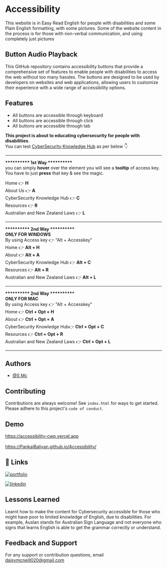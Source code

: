 # Accessibility

This website is in Easy Read English for people with disabilities and some Plain English formatting, with some pictures. 
Some of the website content in the process is for those with non-verbal communication, and using completely just pictures

## Button Audio Playback

This GitHub repository contains accessibility buttons that provide a comprehensive set of features to enable people with disabilities to access the web without too many hassles. 
The buttons are designed to be used by developers on websites and web applications, allowing users to customize their experience with a wide range of accessibility options.


## Features

 - All buttons are accessible through keyboard
 - All buttons are accessible through click
 - All buttons are accessible through tab

<b>This project is about to educating cybersecurity for people with disabilities</b>.<br>
You can test <ins>CyberSecurity Knowledge Hub</ins> as per below 👇<br>

 _______________
<b>********** 1st Way **********</b><br>
 you can simply <b>hover</b> over the element you will see a <b>tooltip</b> of access key. You have to just <b>press</b> that key & see the magic.<br>

 Home 👉 <b>H</b><br>
 About Us 👉 <b>A</b><br>
 CyberSecurity Knowledge Hub 👉 <b>C</b><br>
 Resources 👉 <b>R</b><br>
 Australian and New Zealand Laws 👉 <b>L</b><br>
 _______________
 <b>********** 2nd Way **********</b><br>
 <b>ONLY FOR WINDOWS</b><br>
 By using Access key 👉 "Alt + Accesskey"<br>
 Home  👉 <b>Alt + H</b><br>
 About 👉 <b>Alt + A</b><br>
 CyberSecurity Knowledge Hub 👉 <b>Alt + C</b><br>
 Resources 👉 <b>Alt + R</b><br>
 Australian and New Zealand Laws 👉 <b>Alt + L</b><br>
 _______________
  <b>********** 2nd Way **********</b><br>
 <b>ONLY FOR MAC</b><br>
 By using Access key 👉 "Alt + Accesskey"<br>
 Home 👉 <b>Ctrl + Opt + H</b><br>
 About 👉 <b>Ctrl + Opt + A</b><br>
 CyberSecurity Knowledge Hub👉 <b>Ctrl + Opt + C</b><br>
 Resources 👉 <b>Ctrl + Opt + R</b><br>
 Australian and New Zealand Laws 👉 <b>Ctrl + Opt + L</b><br>
 _______________


## Authors

- [@S Mc](https://www.github.com/mcne65)


## Contributing

Contributions are always welcome!
See `index.html` for ways to get started.
Please adhere to this project's `code of conduct`.


## Demo
https://accessibility-cwp.vercel.app
<br><br>
https://PankajBaliyan.github.io/Accessibility/


## 🔗 Links
[![portfolio](https://img.shields.io/badge/my_portfolio-000?style=for-the-badge&logo=ko-fi&logoColor=white)](https://codewithpankaj.vercel.app)

[![linkedin](https://img.shields.io/badge/linkedin-0A66C2?style=for-the-badge&logo=linkedin&logoColor=white)](https://www.linkedin.com/in/smc-accessible/)

## Lessons Learned

Learnt how to make the content for Cybersecurity accessible for those who might have poor to limited knowledge of English, due to disabilities. 
For example, Auslan stands for Australian Sign Language and not everyone who signs that learns English is able to get the grammar correctly or understand. 

<!--- 
## Repository to run locally

Clone the project 
```bash
  git clone https://github.com/Cyber-Quantum-Accessible/Cybersecurity-Knowledge-Hub-Easy-Read-and-Plain-English.git
```

Go to the project directory
```bash
  cd Cyber-Quantum-Accessible
```

Start code editor
```bash
  code .
```

## Screenshots

![App Screenshot](./preview.webp)

--->

## Feedback and Support

For any support or contribution questions, email daisymcneill020@gmail.com
